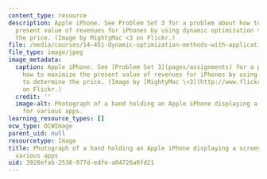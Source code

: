 ```yaml
---
content_type: resource
description: Apple iPhone. See Problem Set 3 for a problem about how to maximize the
  present value of revenues for iPhones by using dynamic optimization to determine
  the price. (Image by MightyMac <3 on Flickr.)
file: /media/courses/14-451-dynamic-optimization-methods-with-applications-fall-2009/3928efab2538977dedfea04726a0fd21_14-451f09.jpg
file_type: image/jpeg
image_metadata:
  caption: Apple iPhone. See [Problem Set 3](pages/assignments) for a problem about
    how to maximize the present value of revenues for iPhones by using dynamic optimization
    to determine the price. (Image by [MightyMac \<3](http://www.flickr.com/photos/sirmightymac/3379793055/)
    on Flickr.)
  credit: ''
  image-alt: Photograph of a hand holding an Apple iPhone displaying a screen of icons
    for various apps.
learning_resource_types: []
ocw_type: OCWImage
parent_uid: null
resourcetype: Image
title: Photograph of a hand holding an Apple iPhone displaying a screen of icons for
  various apps
uid: 3928efab-2538-977d-edfe-a04726a0fd21
---
```

